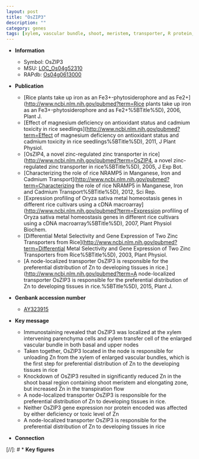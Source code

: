 ```yaml
---
layout: post
title: "OsZIP3"
description: ""
category: genes
tags: [xylem, vascular bundle, shoot, meristem, transporter, R protein, node, Zn distribution, shoot meristem]
---
```


* **Information**  
    + Symbol: OsZIP3  
    + MSU: [LOC_Os04g52310](http://rice.plantbiology.msu.edu/cgi-bin/ORF_infopage.cgi?orf=LOC_Os04g52310)  
    + RAPdb: [Os04g0613000](http://rapdb.dna.affrc.go.jp/viewer/gbrowse_details/irgsp1?name=Os04g0613000)  

* **Publication**  
    + [Rice plants take up iron as an Fe3+-phytosiderophore and as Fe2+](http://www.ncbi.nlm.nih.gov/pubmed?term=Rice plants take up iron as an Fe3+-phytosiderophore and as Fe2+%5BTitle%5D), 2006, Plant J.
    + [Effect of magnesium deficiency on antioxidant status and cadmium toxicity in rice seedlings](http://www.ncbi.nlm.nih.gov/pubmed?term=Effect of magnesium deficiency on antioxidant status and cadmium toxicity in rice seedlings%5BTitle%5D), 2011, J Plant Physiol.
    + [OsZIP4, a novel zinc-regulated zinc transporter in rice](http://www.ncbi.nlm.nih.gov/pubmed?term=OsZIP4, a novel zinc-regulated zinc transporter in rice%5BTitle%5D), 2005, J Exp Bot.
    + [Characterizing the role of rice NRAMP5 in Manganese, Iron and Cadmium Transport](http://www.ncbi.nlm.nih.gov/pubmed?term=Characterizing the role of rice NRAMP5 in Manganese, Iron and Cadmium Transport%5BTitle%5D), 2012, Sci Rep.
    + [Expression profiling of Oryza sativa metal homeostasis genes in different rice cultivars using a cDNA macroarray](http://www.ncbi.nlm.nih.gov/pubmed?term=Expression profiling of Oryza sativa metal homeostasis genes in different rice cultivars using a cDNA macroarray%5BTitle%5D), 2007, Plant Physiol Biochem.
    + [Differential Metal Selectivity and Gene Expression of Two Zinc Transporters from Rice](http://www.ncbi.nlm.nih.gov/pubmed?term=Differential Metal Selectivity and Gene Expression of Two Zinc Transporters from Rice%5BTitle%5D), 2003, Plant Physiol.
    + [A node-localized transporter OsZIP3 is responsible for the preferential distribution of Zn to developing tissues in rice.](http://www.ncbi.nlm.nih.gov/pubmed?term=A node-localized transporter OsZIP3 is responsible for the preferential distribution of Zn to developing tissues in rice.%5BTitle%5D), 2015, Plant J.

* **Genbank accession number**  
    + [AY323915](http://www.ncbi.nlm.nih.gov/nuccore/AY323915)

* **Key message**  
    + Immunostaining revealed that OsZIP3 was localized at the xylem intervening parenchyma cells and xylem transfer cell of the enlarged vascular bundle in both basal and upper nodes
    + Taken together, OsZIP3 located in the node is responsible for unloading Zn from the xylem of enlarged vascular bundles, which is the first step for preferential distribution of Zn to the developing tissues in rice
    + Knockdown of OsZIP3 resulted in significantly reduced Zn in the shoot basal region containing shoot meristem and elongating zone, but increased Zn in the transpiration flow
    + A node-localized transporter OsZIP3 is responsible for the preferential distribution of Zn to developing tissues in rice.
    + Neither OsZIP3 gene expression nor protein encoded was affected by either deficiency or toxic level of Zn
    + A node-localized transporter OsZIP3 is responsible for the preferential distribution of Zn to developing tissues in rice

* **Connection**  

[//]: # * **Key figures**  


